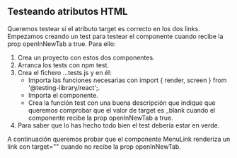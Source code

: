 ## Testeando atributos HTML

Queremos testear si el atributo target es correcto en los dos links. Empezamos creando un test para testear el componente cuando recibe la prop openInNewTab a true. Para ello:

1. Crea un proyecto con estos dos componentes.
2. Arranca los tests con npm test.
3. Crea el fichero ...tests.js y en él:
   - Importa las funciones necesarias con import { render, screen } from '@testing-library/react';.
   - Importa el componente.
   - Crea la función test con una buena descripción que indique que queremos comprobar que el valor de target es \_blank cuando el componente recibe la prop openInNewTab a true.
4. Para saber que lo has hecho todo bien el test debería estar en verde.

A continuación queremos probar que el componente MenuLink renderiza un link con target="" cuando no recibe la prop openInNewTab.

